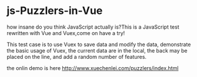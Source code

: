 # js-Puzzlers-in-Vue
how insane do you think JavaScript actually is?This is a JavaScript test rewritten with Vue and Vuex,come on have a try!

This test case is to use Vuex to save data and modify the data, demonstrate the basic usage of Vuex, the current data are in the local, the back may be placed on the line, and add a random number of features.

the onlin demo is here http://www.xuechenlei.com/puzzlers/index.html
